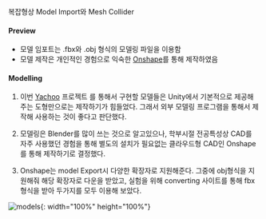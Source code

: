 복잡형상 Model Import와 Mesh Collider

#### Preview
- 모델 임포트는 .fbx와 .obj 형식의 모델링 파일을 이용함
- 모델 제작은 개인적인 경험으로 익숙한 [Onshape](https://www.onshape.com/en/)를 통해 제작하였음

#### Modelling
1. 이번 [Yachoo](https://github.com/MinTpie30/unitystudy/tree/master/Yachooo) 프로젝트 를 통해서 구현할 모델들은 Unity에서 기본적으로 제공해주는 도형만으로는 제작하기가 힘들었다. 그래서 외부 모델링 프로그램을 통해서 제작해 사용하는 것이 좋다고 판단했다.

2. 모델링은 Blender를 많이 쓰는 것으로 알고있으나, 학부시절 전공특성상 CAD를 자주 사용했던 경험을 통해 별도의 설치가 필요없는 클라우드형 CAD인 Onshape를 통해 제작하기로 결정했다.

3. Onshape는 model Export시 다양한 확장자로 지원해준다. 그중에 obj형식을 지원해줘 해당 확장자로 다운을 받았고, 실험을 위해 converting 사이트를 통해 fbx형식을 받아 두가지를 모두 이용해 보았다.

![models](C:\Users\jhshi\workspace\unitystudy\Yachooo\Assets\dice_and_cup.PNG){: width="100%" height="100%"}